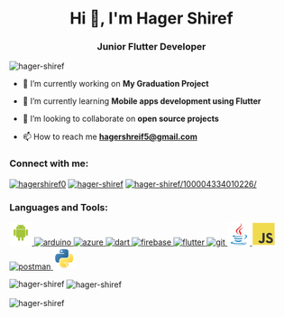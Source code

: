 <h1 align="center">Hi 👋, I'm Hager Shiref</h1>
<h3 align="center">Junior Flutter Developer</h3>

<p align="left"> <img src="https://komarev.com/ghpvc/?username=hager-shiref&label=Profile%20views&color=0e75b6&style=flat" alt="hager-shiref" /> </p>

- 🔭 I’m currently working on **My Graduation Project**

- 🌱 I’m currently learning **Mobile apps development using Flutter**

- 👯 I’m looking to collaborate on **open source projects**

- 📫 How to reach me **hagershreif5@gmail.com**

<h3 align="left">Connect with me:</h3>
<p align="left">
<a href="https://twitter.com/hagershiref0" target="blank"><img align="center" src="https://raw.githubusercontent.com/rahuldkjain/github-profile-readme-generator/master/src/images/icons/Social/twitter.svg" alt="hagershiref0" height="30" width="40" /></a>
<a href="https://linkedin.com/in/hager-shiref" target="blank"><img align="center" src="https://raw.githubusercontent.com/rahuldkjain/github-profile-readme-generator/master/src/images/icons/Social/linked-in-alt.svg" alt="hager-shiref" height="30" width="40" /></a>
<a href="https://fb.com/hager-shiref/100004334010226/" target="blank"><img align="center" src="https://raw.githubusercontent.com/rahuldkjain/github-profile-readme-generator/master/src/images/icons/Social/facebook.svg" alt="hager-shiref/100004334010226/" height="30" width="40" /></a>
</p>

<h3 align="left">Languages and Tools:</h3>
<p align="left"> <a href="https://developer.android.com" target="_blank" rel="noreferrer"> <img src="https://raw.githubusercontent.com/devicons/devicon/master/icons/android/android-original-wordmark.svg" alt="android" width="40" height="40"/> </a> <a href="https://www.arduino.cc/" target="_blank" rel="noreferrer"> <img src="https://cdn.worldvectorlogo.com/logos/arduino-1.svg" alt="arduino" width="40" height="40"/> </a> <a href="https://azure.microsoft.com/en-in/" target="_blank" rel="noreferrer"> <img src="https://www.vectorlogo.zone/logos/microsoft_azure/microsoft_azure-icon.svg" alt="azure" width="40" height="40"/> </a> <a href="https://dart.dev" target="_blank" rel="noreferrer"> <img src="https://www.vectorlogo.zone/logos/dartlang/dartlang-icon.svg" alt="dart" width="40" height="40"/> </a> <a href="https://firebase.google.com/" target="_blank" rel="noreferrer"> <img src="https://www.vectorlogo.zone/logos/firebase/firebase-icon.svg" alt="firebase" width="40" height="40"/> </a> <a href="https://flutter.dev" target="_blank" rel="noreferrer"> <img src="https://www.vectorlogo.zone/logos/flutterio/flutterio-icon.svg" alt="flutter" width="40" height="40"/> </a> <a href="https://git-scm.com/" target="_blank" rel="noreferrer"> <img src="https://www.vectorlogo.zone/logos/git-scm/git-scm-icon.svg" alt="git" width="40" height="40"/> </a> <a href="https://www.java.com" target="_blank" rel="noreferrer"> <img src="https://raw.githubusercontent.com/devicons/devicon/master/icons/java/java-original.svg" alt="java" width="40" height="40"/> </a> <a href="https://developer.mozilla.org/en-US/docs/Web/JavaScript" target="_blank" rel="noreferrer"> <img src="https://raw.githubusercontent.com/devicons/devicon/master/icons/javascript/javascript-original.svg" alt="javascript" width="40" height="40"/> </a> <a href="https://postman.com" target="_blank" rel="noreferrer"> <img src="https://www.vectorlogo.zone/logos/getpostman/getpostman-icon.svg" alt="postman" width="40" height="40"/> </a> <a href="https://www.python.org" target="_blank" rel="noreferrer"> <img src="https://raw.githubusercontent.com/devicons/devicon/master/icons/python/python-original.svg" alt="python" width="40" height="40"/> </a> </p>

<p><img align="left" src="https://github-readme-stats.vercel.app/api/top-langs?username=hager-shiref&show_icons=true&locale=en&layout=compact" alt="hager-shiref" /></p>

<p>&nbsp;<img align="center" src="https://github-readme-stats.vercel.app/api?username=hager-shiref&show_icons=true&locale=en" alt="hager-shiref" /></p>

<p><img align="center" src="https://github-readme-streak-stats.herokuapp.com/?user=hager-shiref&" alt="hager-shiref" /></p>
